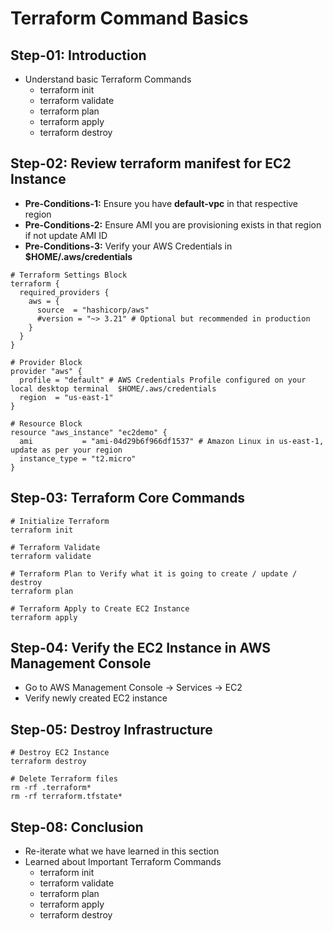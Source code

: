 # Terraform Command Basics

## Step-01: Introduction

- Understand basic Terraform Commands
  - terraform init
  - terraform validate
  - terraform plan
  - terraform apply
  - terraform destroy

## Step-02: Review terraform manifest for EC2 Instance

- **Pre-Conditions-1:** Ensure you have **default-vpc** in that respective region
- **Pre-Conditions-2:** Ensure AMI you are provisioning exists in that region if not update AMI ID
- **Pre-Conditions-3:** Verify your AWS Credentials in **$HOME/.aws/credentials**

```t
# Terraform Settings Block
terraform {
  required_providers {
    aws = {
      source  = "hashicorp/aws"
      #version = "~> 3.21" # Optional but recommended in production
    }
  }
}

# Provider Block
provider "aws" {
  profile = "default" # AWS Credentials Profile configured on your local desktop terminal  $HOME/.aws/credentials
  region  = "us-east-1"
}

# Resource Block
resource "aws_instance" "ec2demo" {
  ami           = "ami-04d29b6f966df1537" # Amazon Linux in us-east-1, update as per your region
  instance_type = "t2.micro"
}
```

## Step-03: Terraform Core Commands

```t
# Initialize Terraform
terraform init

# Terraform Validate
terraform validate

# Terraform Plan to Verify what it is going to create / update / destroy
terraform plan

# Terraform Apply to Create EC2 Instance
terraform apply 
```

## Step-04: Verify the EC2 Instance in AWS Management Console

- Go to AWS Management Console -> Services -> EC2
- Verify newly created EC2 instance

## Step-05: Destroy Infrastructure

```t
# Destroy EC2 Instance
terraform destroy

# Delete Terraform files 
rm -rf .terraform*
rm -rf terraform.tfstate*
```

## Step-08: Conclusion

- Re-iterate what we have learned in this section
- Learned about Important Terraform Commands
  - terraform init
  - terraform validate
  - terraform plan
  - terraform apply
  - terraform destroy
